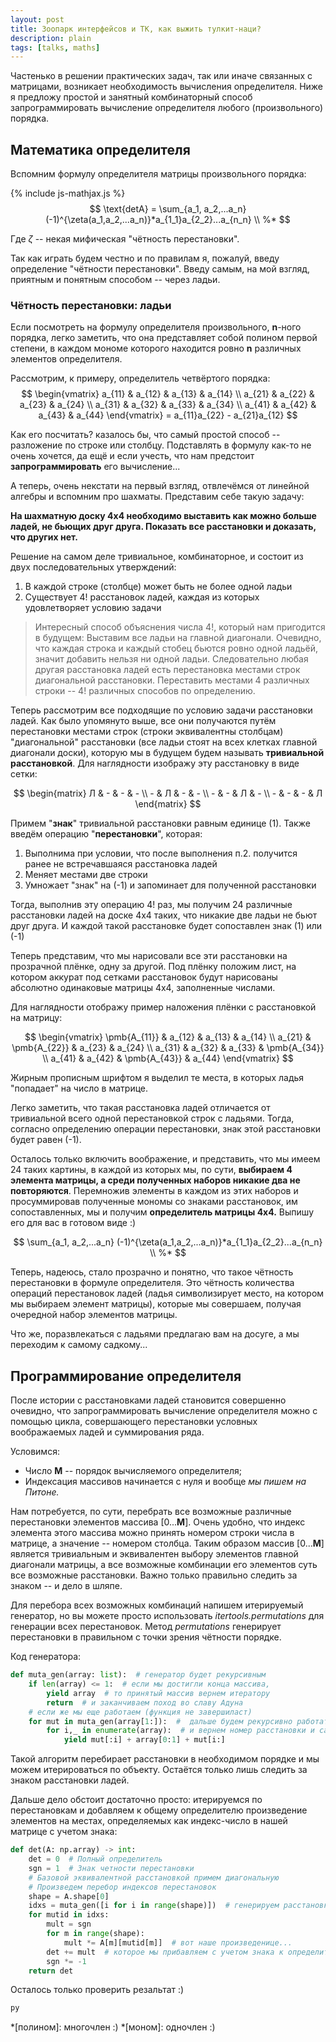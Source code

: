 ```yaml
---
layout: post
title: Зоопарк интерфейсов и TK, как выжить тулкит-наци?
description: plain
tags: [talks, maths]
---
```


Частенько в решении практических задач, так или иначе связанных с матрицами, возникает необходимость вычисления определителя. Ниже я предложу простой и занятный комбинаторный способ запрограммировать вычисление определителя любого (произвольного) порядка.
<!--more-->

## Математика определителя
Вспомним формулу определителя матрицы произвольного порядка:

{% include js-mathjax.js %}
$$
\text{detA} = \sum_{a_1, a_2,...a_n} (-1)^{\zeta(a_1,a_2,...a_n)}*a_{1_1}a_{2_2}...a_{n_n} \\ %*
$$

Где $\zeta$ -- некая мифическая "чётность перестановки".

Так как играть будем честно и по правилам я, пожалуй, введу определение "чётности перестановки". Введу самым, на мой взгляд, приятным и понятным способом -- через ладьи.

### Чётность перестановки: ладьи
Если посмотреть на формулу определителя произвольного, **n**-ного порядка, легко заметить, что она представляет собой полином первой степени, в каждом мономе которого находится ровно **n** различных элементов определителя.

Рассмотрим, к примеру, определитель четвёртого порядка:
$$
\begin{vmatrix}
    a_{11} & a_{12} & a_{13} & a_{14} \\
    a_{21} & a_{22} & a_{23} & a_{24} \\
    a_{31} & a_{32} & a_{33} & a_{34} \\
    a_{41} & a_{42} & a_{43} & a_{44}
\end{vmatrix}
= a_{11}a_{22} - a_{21}a_{12}
$$

Как его посчитать? казалось бы, что самый простой способ -- разложение по строке или столбцу. Подставлять в формулу как-то не очень хочется, да ещё и если учесть, что нам предстоит **запрограммировать** его вычисление...

А теперь, очень некстати на первый взгляд, отвлечёмся от линейной алгебры и вспомним про шахматы. Представим себе такую задачу:

**На шахматную доску 4х4 необходимо выставить как можно больше ладей, не бьющих друг друга. Показать все расстановки и доказать, что других нет.**

Решение на самом деле тривиальное, комбинаторное, и состоит из двух последовательных утверждений: 
1. В каждой строке (столбце) может быть не более одной ладьи
2. Существует 4! расстановок ладей, каждая из которых удовлетворяет условию задачи

> Интересный способ объяснения числа 4!, который нам пригодится в будущем: Выставим все ладьи на главной диагонали. Очевидно, что каждая строка и каждый стобец бьются ровно одной ладьёй, значит добавить нельзя ни одной ладьи. Следовательно любая другая расстановка ладей есть перестановка местами строк диагональной расстановки. Переставить местами 4 различных строки -- 4! различных способов по определению.

Теперь рассмотрим все подходящие по условию задачи расстановки ладей. Как было упомянуто выше, все они получаются путём перестановки местами строк (строки эквивалентны столбцам) "диагональной" расстановки (все ладьи стоят на всех клетках главной диагонали доски), которую мы в будущем будем называть **тривиальной расстановкой**. Для наглядности изображу эту расстановку в виде сетки:

$$
\begin{matrix}
    Л & - & - & - \\
    - & Л & - & - \\
    - & - & Л & - \\
    - & - & - & Л
\end{matrix}
$$

Примем "**знак**" тривиальной расстановки равным единице (1). Также введём операцию "**перестановки**", которая:
1. Выполнима при условии, что после выполнения п.2. получится ранее не встречавшаяся расстановка ладей
2. Меняет местами две строки
3. Умножает "знак" на (-1) и запоминает для полученной расстановки

Тогда, выполнив эту операцию 4! раз, мы получим 24 различные расстановки ладей на доске 4х4 таких, что никакие две ладьи не бьют друг друга. И каждой такой расстановке будет сопоставлен знак (1) или (-1)

Теперь представим, что мы нарисовали все эти расстановки на прозрачной плёнке, одну за другой. Под плёнку положим лист, на котором аккурат под сетками расстановок будут нарисованы абсолютно одинаковые матрицы 4х4, заполненные числами.

Для наглядности отображу пример наложения плёнки с расстановкой на матрицу:

$$
\begin{vmatrix}
    \pmb{A_{11}} & a_{12} & a_{13} & a_{14} \\
    a_{21} & \pmb{A_{22}} & a_{23} & a_{24} \\
    a_{31} & a_{32} & a_{33} & \pmb{A_{34}} \\
    a_{41} & a_{42} & \pmb{A_{43}} & a_{44}
\end{vmatrix}
$$

Жирным прописным шрифтом я выделил те места, в которых ладья "попадает" на число в матрице.

Легко заметить, что такая расстановка ладей отличается от тривиальной всего одной перестановкой строк с ладьями. Тогда, согласно определению операции перестановки, знак этой расстановки будет равен (-1).

Осталось только включить воображение, и представить, что мы имеем 24 таких картины, в каждой из которых мы, по сути, **выбираем 4 элемента матрицы, а среди полученных наборов никакие два не повторяются**. Перемножив элементы в каждом из этих наборов и просуммировав полученные мономы со знаками расстановок, им сопоставленных, мы и получим **определитель матрицы 4х4.** Выпишу его для вас в готовом виде :)

$$
\sum_{a_1, a_2,...a_n} (-1)^{\zeta(a_1,a_2,...a_n)}*a_{1_1}a_{2_2}...a_{n_n} \\ %*
$$

Теперь, надеюсь, стало прозрачно и понятно, что такое чётность перестановки в формуле определителя. Это чётность количества операций перестановок ладей (ладья символизирует место, на котором мы выбираем элемент матрицы), которые мы совершаем, получая очередной набор элементов матрицы.

Что же, поразвлекаться с ладьями предлагаю вам на досуге, а мы переходим к самому садкому...

## Программирование определителя
После истории с расстановками ладей становится совершенно очевидно, что запрограммировать вычисление определителя можно с помощью цикла, совершающего перестановки условных воображаемых ладей и суммирования ряда.

Условимся:
* Число **M** -- порядок вычисляемого определителя;
* Индексация массивов начинается с нуля и вообще _мы пишем на Питоне._

Нам потребуется, по сути, перебрать все возможные различные перестановки элементов массива [0...**M**]. Очень удобно, что индекс элемента этого массива можно принять номером строки числа в матрице, а значение -- номером столбца. Таким образом массив [0...**M**] является тривиальным и эквивалентен выбору элементов главной диагонали матрицы, а все возможные комбинации его элементов суть все возможные расстановки. Важно только правильно следить за знаком -- и дело в шляпе.

Для перебора всех возможных комбинаций напишем итерируемый генератор, но вы можете просто использовать _itertools.permutations_ для генерации всех перестановок. Метод _permutations_ генерирует перестановки в правильном с точки зрения чётности порядке.

Код генератора:
```python
def muta_gen(array: list):  # генератор будет рекурсивным
    if len(array) <= 1:  # если мы достигли конца массива,
        yield array  # то принятый массив вернем итератору
        return  # и заканчиваем поход во славу Адуна
    # если же мы еще работаем (функция не завершиласт)
    for mut in muta_gen(array[1:]):  #  дальше будем рекурсивно работать с перестановками
        for i,_ in enumerate(array):  # и вернем номер расстановки и саму расстановку
            yield mut[:i] + array[0:1] + mut[i:]
```

Такой алгоритм перебирает расстановки в необходимом порядке и мы можем итерироваться по объекту. Остаётся только лишь следить за знаком расстановки ладей.

Дальше дело обстоит достаточно просто: итерируемся по перестановкам и добавляем к общему определителю произведение элементов на местах, определяемых как индекс-число в нашей матрице с учетом знака:

```python
def det(A: np.array) -> int:
    det = 0  # Полный определитель
    sgn = 1  # Знак четности перестановки
    # Базовой эквивалентной расстановкой примем диагональную
    # Произведем перебор индексов перестановок
    shape = A.shape[0]
    idxs = muta_gen([i for i in range(shape)])  # генерируем расстановки в правильном порядке
    for mutid in idxs:
        mult = sgn
        for m in range(shape):
            mult *= A[m][mutid[m]]  # вот наше произведенице...
        det += mult  # которое мы прибавляем с учетом знака к определителю
        sgn *= -1
    return det
```

Осталось только проверить резальтат :)
```bash
py
```

*[полином]: многочлен :)
*[моном]: одночлен :)